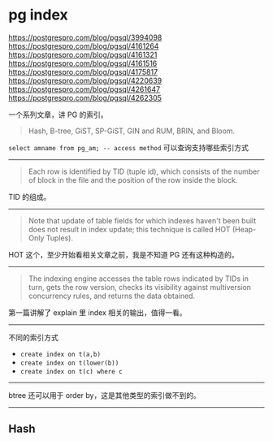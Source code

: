 # pg index

https://postgrespro.com/blog/pgsql/3994098
https://postgrespro.com/blog/pgsql/4161264
https://postgrespro.com/blog/pgsql/4161321
https://postgrespro.com/blog/pgsql/4161516
https://postgrespro.com/blog/pgsql/4175817
https://postgrespro.com/blog/pgsql/4220639
https://postgrespro.com/blog/pgsql/4261647
https://postgrespro.com/blog/pgsql/4262305

一个系列文章，讲 PG 的索引。

> Hash, B-tree, GiST, SP-GiST, GIN and RUM, BRIN, and Bloom.

`select amname from pg_am; -- access method` 可以查询支持哪些索引方式

---

> Each row is identified by TID (tuple id), which consists of the number of block in the file and the position of the row inside the block.

TID 的组成。

---

> Note that update of table fields for which indexes haven't been built does not result in index update;
> this technique is called HOT (Heap-Only Tuples).

HOT 这个，至少开始看相关文章之前，我是不知道 PG 还有这种构造的。

---

> The indexing engine accesses the table rows indicated by TIDs in turn,
> gets the row version,
> checks its visibility against multiversion concurrency rules,
> and returns the data obtained.

第一篇讲解了 explain 里 index 相关的输出，值得一看。

---

不同的索引方式

- `create index on t(a,b)`
- `create index on t(lower(b))`
- `create index on t(c) where c`

---

btree 还可以用于 order by，这是其他类型的索引做不到的。

---

## Hash
